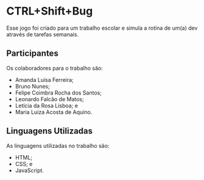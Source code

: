 # CTRL+Shift+Bug

Esse jogo foi criado para um trabalho escolar e simula a rotina de um(a) dev através de tarefas semanais.

## Participantes

Os colaboradores para o trabalho são:
*   Amanda Luísa Ferreira;
*   Bruno Nunes;
*   Felipe Coimbra Rocha dos Santos;
*   Leonardo Falcão de Matos;
*   Letícia da Rosa Lisboa; e
*   Maria Luiza Acosta de Aquino.

## Linguagens Utilizadas

As linguagens utilizadas no trabalho são:
*   HTML;
*   CSS; e
*   JavaScript.